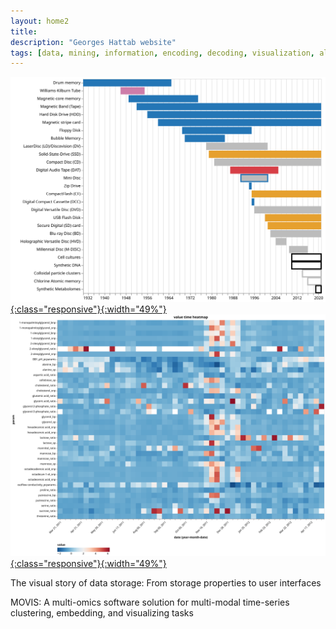```yaml
---
layout: home2
title:
description: "Georges Hattab website"
tags: [data, mining, information, encoding, decoding, visualization, algorithm, responsive, research, meaning, design]
---
```


[![](/images/home/anzel2021.svg "Timeline of Storage Media and their Usage (Anžel et al., 2021)"){:class="responsive"}{:width="49%"}](https://doi.org/10.1016/j.csbj.2021.08.031) 
[![](/images/home/anzel2022.svg "Metabolite and physico-chemical values over time (Anžel et al., 2022)"){:class="responsive"}{:width="49%"}](https://doi.org/10.1016/j.csbj.2022.02.012)

The visual story of data storage: From storage properties to user interfaces

MOVIS: A multi-omics software solution for multi-modal time-series clustering, embedding, and visualizing tasks
<br>
